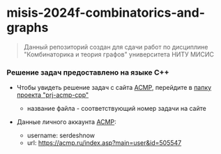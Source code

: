# misis-2024f-combinatorics-and-graphs

> Данный репозиторий создан для сдачи работ по дисциплине "Комбинаторика и теория графов" университета НИТУ МИСИС

### Решение задач предоставлено на языке C++
- Чтобы увидеть решение задач с сайта [ACMP](https://acmp.ru/), перейдите в [папку проекта "prj-acmp-cpp"](https://github.com/serdeshnow/misis-2024f-combinatorics-and-graphs/tree/main/prj-acmp-cpp)
  - название файла - соответствующий номер задачи на сайте


- Данные личного аккаунта [ACMP](https://acmp.ru/):
  - username: serdeshnow
  - url: https://acmp.ru/index.asp?main=user&id=505547

